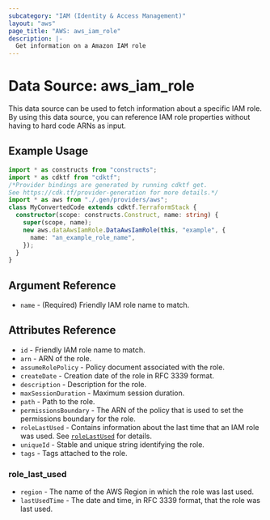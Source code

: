 ```yaml
---
subcategory: "IAM (Identity & Access Management)"
layout: "aws"
page_title: "AWS: aws_iam_role"
description: |-
  Get information on a Amazon IAM role
---
```


# Data Source: aws_iam_role

This data source can be used to fetch information about a specific
IAM role. By using this data source, you can reference IAM role
properties without having to hard code ARNs as input.

## Example Usage

```typescript
import * as constructs from "constructs";
import * as cdktf from "cdktf";
/*Provider bindings are generated by running cdktf get.
See https://cdk.tf/provider-generation for more details.*/
import * as aws from "./.gen/providers/aws";
class MyConvertedCode extends cdktf.TerraformStack {
  constructor(scope: constructs.Construct, name: string) {
    super(scope, name);
    new aws.dataAwsIamRole.DataAwsIamRole(this, "example", {
      name: "an_example_role_name",
    });
  }
}

```

## Argument Reference

* `name` - (Required) Friendly IAM role name to match.

## Attributes Reference

* `id` - Friendly IAM role name to match.
* `arn` - ARN of the role.
* `assumeRolePolicy` - Policy document associated with the role.
* `createDate` - Creation date of the role in RFC 3339 format.
* `description` - Description for the role.
* `maxSessionDuration` - Maximum session duration.
* `path` - Path to the role.
* `permissionsBoundary` - The ARN of the policy that is used to set the permissions boundary for the role.
* `roleLastUsed` - Contains information about the last time that an IAM role was used. See [`roleLastUsed`](#role_last_used) for details.
* `uniqueId` - Stable and unique string identifying the role.
* `tags` - Tags attached to the role.

### role_last_used

* `region` - The name of the AWS Region in which the role was last used.
* `lastUsedTime` - The date and time, in RFC 3339 format, that the role was last used.

<!-- cache-key: cdktf-0.17.0-pre.15 input-d252add651f0f5f0b1a434eec51f94688789882356e430611b02a8e4bfb0332d -->